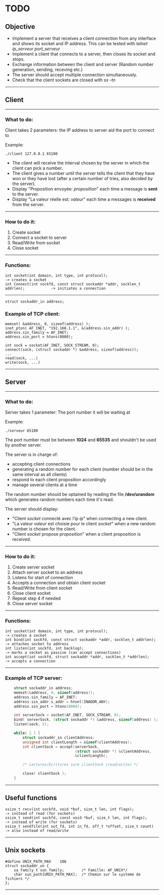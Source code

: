
# TODO


## Objective
- Implement a server that receives a client connection from any interface and shows its socket and IP address. This can be tested with *telnet ip_serveur port_serveur*
- Implement a client that connects to a server, then closes its socket and stops.
- Exchange information between the client and server (Random number generation, sending, receving etc.)
- The server should accept multiple connection simultaneously.
- Check that the client sockets are closed with *ss -tn*

---

## Client

---

### What to do:

Client takes 2 parameters: the IP address to server aid the port to connect to

Example:

    ./client 127.0.0.1 65100

- The client will receive the interval chosen by the server in which the client can pick a number.
- The client gives a number until the server tells the client that they have won or they have lost (after a certain number of tries, also decided by the server).
- Display "Proposition envoyée: *proposition*" each time a message is **sent** to the server.
- Display "La valeur réelle est: *valeur*" each time a messages is **received** from the server.

---

### How to do it:

1. Create socket
2. Connect a socket to server
3. Read/Write from socket
4. Close socket

---

### Functions:
    int socket(int domain, int type, int protocol);                                     -> creates a socket
    int Connect(int sockfd, const struct sockaddr *addr, socklen_t addrlen);            -> initiates a connection
---

    struct sockaddr_in address;
### Example of TCP client:


    memset( &address, 0, sizeof(address) );
    inet_pton( AF_INET, "192.168.1.1", &(address.sin_addr) );
    address.sin_family = AF_INET;
    address.sin_port = htons(8080);

    int sock = socket(AF_INET, SOCK_STREAM, 0);
    connect(sock, (struct sockaddr *) &address, sizeof(address));
    ...
    read(sock, ...)
    write(sock, ...)



---



## Server

---

### What to do:

Server takes 1 parameter: The port number it will be waiting at

Example:

    ./serveur 65100

The port number must be between **1024** and **65535** and shouldn't be used by another server.

The server is in charge of:
- accepting client connections
- generating a random number for each client (number should be in the same interval as all clients)
- respond to each client proposition accordingly
- manage several clients at a time

The random number should be optained by reading the file **/dev/urandom** which generates random numbers each time it's read.

The server should display:
-  "Client *socket* connecté avec l’ip *ip*" when connecting a new client.
-  "La valeur *valeur* est choisie pour le client *socket*" when a new random number is chosen for the client.
-  "Client *socket* propose *proposition*" when a client proposition is received.
---

### How to do it:

1. Create server socket
2. Attach server socket to an address
3. Listens for start of connection
4. Accepts a connection and obtain client socket
5. Read/Write from client socket
6. Close client socket
7. Repeat step 4 if needed
8. Close server socket

---

### Functions:
    int socket(int domain, int type, int protocol);                                   -> creates a socket
    int bind(int sockfd, const struct sockaddr *addr, socklen_t addrlen);             -> attaches socket to address
    int listen(int sockfd, int backlog);                                              -> marks a socket as passive (can accept connections)
    int accept(int sockfd, struct sockaddr *addr, socklen_t *addrlen);                -> accepts a connection

---

### Example of TCP server:

```c
    struct sockaddr_in address;
    memset(&address, 0, sizeof(address));
    address.sin_family = AF_INET;
    address.sin_addr.s_addr = htonl(INADDR_ANY);
    address.sin_port = htons(8080);

    int serverSock = socket(AF_INET, SOCK_STREAM, 0);
    bind( serverSock, (struct sockaddr *) &address, sizeof(address) );
    listen(sock, 5);

    while( 1 ) {
        struct sockaddr_in clientAddress;
        unsigned int clientLength = sizeof(clientAddress);
        int clientSock = accept(serverSock,
                                (struct sockaddr *) &clientAddress,
                                &clientLength);

        /* Lectures/Ecritures sure clientSock (read/write) */

        close( clientSock );
    }
```

---


## Useful functions

    ssize_t recv(int sockfd, void *buf, size_t len, int flags);                         -> instead of read (for sockets)
    ssize_t send(int sockfd, const void *buf, size_t len, int flags);                   -> instead of write (for sockets)
    ssize_t sendfile(int out_fd, int in_fd, off_t *offset, size_t count)                -> also instead of read/write

---

## Unix sockets


    #define UNIX_PATH_MAX    108
    struct sockaddr_un {
        sa_family_t sun_family;        /* Famille: AF_UNIX*/
        char sun_path[UNIX_PATH_MAX];  /* Chemin sur le systeme de fichiers */
    };


---

